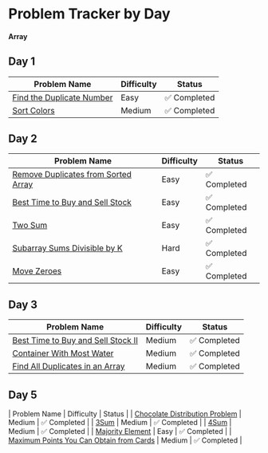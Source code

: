# Problem Tracker by Day

#### Array
## Day 1
| Problem Name | Difficulty | Status     |
|--------------|------------|------------|
| [Find the Duplicate Number](https://leetcode.com/problems/find-the-duplicate-number/description/) | Easy       | ✅ Completed |
| [Sort Colors](https://leetcode.com/problems/sort-colors/description/) | Medium     | ✅ Completed |

## Day 2
| Problem Name | Difficulty | Status     |
|--------------|------------|------------|
| [Remove Duplicates from Sorted Array](https://leetcode.com/problems/remove-duplicates-from-sorted-array/description/)    | Easy       | ✅ Completed |
| [Best Time to Buy and Sell Stock](https://leetcode.com/problems/best-time-to-buy-and-sell-stock/description/)    | Easy     | ✅ Completed |
| [Two Sum](https://leetcode.com/problems/two-sum/description/)    | Easy     | ✅ Completed |
| [Subarray Sums Divisible by K](https://leetcode.com/problems/subarray-sums-divisible-by-k/description/)    | Hard       | ✅ Completed |
| [Move Zeroes](https://leetcode.com/problems/move-zeroes/description/)    | Easy     | ✅ Completed |

## Day 3
| Problem Name | Difficulty | Status     |
|--------------|------------|------------|
| [Best Time to Buy and Sell Stock II](https://leetcode.com/problems/best-time-to-buy-and-sell-stock-ii/description/) | Medium  |  ✅ Completed |
| [ Container With Most Water](https://leetcode.com/problems/container-with-most-water/description/) | Medium | ✅ Completed |
| [Find All Duplicates in an Array](https://leetcode.com/problems/find-all-duplicates-in-an-array/description/) | Medium | ✅ Completed |

## Day 5
| Problem Name | Difficulty | Status     |
| [Chocolate Distribution Problem](https://www.geeksforgeeks.org/problems/chocolate-distribution-problem3825/1) | Medium | ✅ Completed |
| [3Sum](https://leetcode.com/problems/3sum/description/) | Medium | ✅ Completed | 
| [4Sum](https://leetcode.com/problems/4sum/description/) | Medium | ✅ Completed |
| [Majority Element](https://leetcode.com/problems/majority-element/description/) | Easy | ✅ Completed | 
| [Maximum Points You Can Obtain from Cards](https://leetcode.com/problems/maximum-points-you-can-obtain-from-cards/description/) | Medium | ✅ Completed |

